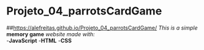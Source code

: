 # Projeto_04_parrotsCardGame
##<https://alefreitas.github.io/Projeto_04_parrotsCardGame/>
*This is a simple* **memory game** *website made with:*\
-**JavaScript**
-**HTML**
-**CSS**
